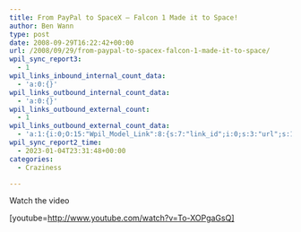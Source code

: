 ```yaml
---
title: From PayPal to SpaceX – Falcon 1 Made it to Space!
author: Ben Wann
type: post
date: 2008-09-29T16:22:42+00:00
url: /2008/09/29/from-paypal-to-spacex-falcon-1-made-it-to-space/
wpil_sync_report3:
  - 1
wpil_links_inbound_internal_count_data:
  - 'a:0:{}'
wpil_links_outbound_internal_count_data:
  - 'a:0:{}'
wpil_links_outbound_external_count:
  - 1
wpil_links_outbound_external_count_data:
  - 'a:1:{i:0;O:15:"Wpil_Model_Link":8:{s:7:"link_id";i:0;s:3:"url";s:181:"https://www.youtube.com/embed/To-XOPgaGsQ?version=3&#038;rel=1&#038;showsearch=0&#038;showinfo=1&#038;iv_load_policy=1&#038;fs=1&#038;hl=en-US&#038;autohide=2&#038;wmode=transparent";s:4:"host";s:11:"youtube.com";s:8:"internal";b:0;s:4:"post";N;s:6:"anchor";s:37:"No anchor text, link is for an iframe";s:15:"added_by_plugin";b:0;s:8:"location";s:7:"content";}}'
wpil_sync_report2_time:
  - 2023-01-04T23:31:48+00:00
categories:
  - Craziness

---
```

Watch the video

[youtube=http://www.youtube.com/watch?v=To-XOPgaGsQ]